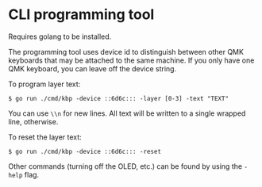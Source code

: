 # CLI programming tool

Requires golang to be installed.

The programming tool uses device id to distinguish between other QMK keyboards
that may be attached to the same machine. If you only have one QMK keyboard, you
can leave off the device string.

To program layer text:

```
$ go run ./cmd/kbp -device ::6d6c::: -layer [0-3] -text "TEXT"
```

You can use `\\n` for new lines. All text will be written to a single wrapped
line, otherwise.

To reset the layer text:

```
$ go run ./cmd/kbp -device ::6d6c::: -reset
```

Other commands (turning off the OLED, etc.) can be found by using the `-help`
flag.
